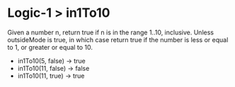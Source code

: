 # Logic-1 > in1To10

Given a number n, return true if n is in the range 1..10, inclusive. Unless outsideMode is true, in which case return true if the number is less or equal to 1, or greater or equal to 10.

- in1To10(5, false) → true
- in1To10(11, false) → false
- in1To10(11, true) → true